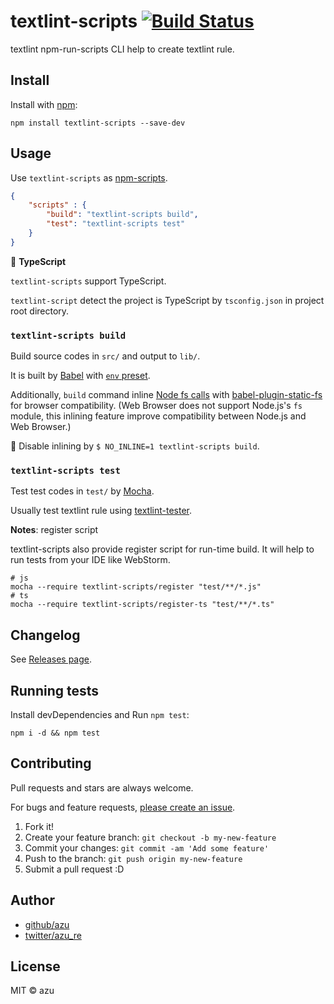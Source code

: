 # textlint-scripts [![Build Status](https://travis-ci.org/textlint/textlint-scripts.svg?branch=master)](https://travis-ci.org/textlint/textlint-scripts)

textlint npm-run-scripts CLI help to create textlint rule.

## Install

Install with [npm](https://www.npmjs.com/):

    npm install textlint-scripts --save-dev

## Usage

Use `textlint-scripts` as [npm-scripts](https://docs.npmjs.com/misc/scripts).

```json
{
    "scripts" : {
        "build": "textlint-scripts build",
        "test": "textlint-scripts test"
    }
}
```

:memo: **TypeScript**

`textlint-scripts` support TypeScript.

`textlint-script` detect the project is TypeScript by `tsconfig.json` in project root directory.

### `textlint-scripts build`

Build source codes in `src/` and output to `lib/`.

It is built by [Babel](https://babeljs.io/) with [`env` preset](https://babeljs.io/docs/plugins/preset-env/).

Additionally, `build` command inline [Node fs calls](https://nodejs.org/api/fs.html) with [babel-plugin-static-fs](https://github.com/Jam3/babel-plugin-static-fs) for browser compatibility. 
(Web Browser does not support Node.js's `fs` module, this inlining feature improve compatibility between Node.js and Web Browser.)

:memo: Disable inlining by `$ NO_INLINE=1 textlint-scripts build`.

### `textlint-scripts test`

Test test codes in `test/` by [Mocha](http://mochajs.org/).

Usually test textlint rule using [textlint-tester](https://github.com/textlint/textlint-tester). 

**Notes**: register script

textlint-scripts also provide register script for run-time build.
It will help to run tests from your IDE like WebStorm.

```
# js
mocha --require textlint-scripts/register "test/**/*.js"
# ts
mocha --require textlint-scripts/register-ts "test/**/*.ts"
``` 

## Changelog

See [Releases page](https://github.com/textlint/textlint-scripts/releases).

## Running tests

Install devDependencies and Run `npm test`:

    npm i -d && npm test

## Contributing

Pull requests and stars are always welcome.

For bugs and feature requests, [please create an issue](https://github.com/textlint/textlint-scripts/issues).

1. Fork it!
2. Create your feature branch: `git checkout -b my-new-feature`
3. Commit your changes: `git commit -am 'Add some feature'`
4. Push to the branch: `git push origin my-new-feature`
5. Submit a pull request :D

## Author

- [github/azu](https://github.com/azu)
- [twitter/azu_re](https://twitter.com/azu_re)

## License

MIT © azu
